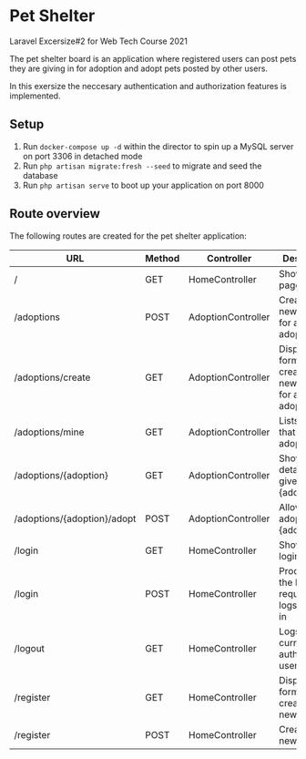 # Pet Shelter
Laravel Excersize#2 for Web Tech Course 2021

The pet shelter board is an application where registered users can post pets they are giving in for adoption and adopt pets posted by other users.

In this exersize the neccesary authentication and authorization features is implemented.

## Setup
1. Run `docker-compose up -d` within the director to spin up a MySQL server on port 3306 in detached mode
2. Run `php artisan migrate:fresh --seed` to migrate and seed the database
3. Run `php artisan serve` to boot up your application on port 8000

## Route overview
The following routes are created for the pet shelter application:

| URL                          | Method | Controller         | Description                                                  |
|------------------------------|--------|--------------------|--------------------------------------------------------------|
| /                            | GET    | HomeController     | Shows home page                                              |
| /adoptions                   | POST   | AdoptionController | Creates a new listing for an adoption                        |
| /adoptions/create            | GET    | AdoptionController | Displays the form that creates a new listing for an adoption |
| /adoptions/mine              | GET    | AdoptionController | Lists the pets that you have adopted                         |
| /adoptions/{adoption}        | GET    | AdoptionController | Shows the details for a given {adoption}                     |
| /adoptions/{adoption}/adopt  | POST   | AdoptionController | Allows you to adopt a given {adoption}                       |
| /login                       | GET    | HomeController     | Shows the login page                                         |
| /login                       | POST   | HomeController     | Processes the login request and logs the user in             |
| /logout                      | GET    | HomeController     | Logs out the current authenticated user                      |
| /register                    | GET    | HomeController     | Displays the form that creates a new user                    |
| /register                    | POST   | HomeController     | Creates a new user                                           |
